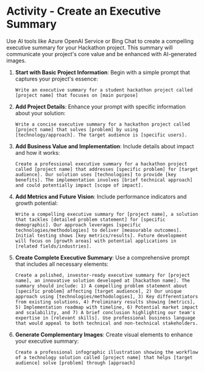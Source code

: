 
# Activity - Create an Executive Summary

Use AI tools like Azure OpenAI Service or Bing Chat to create a compelling executive summary for your Hackathon project. This summary will communicate your project's core value and be enhanced with AI-generated images.

1. **Start with Basic Project Information**: Begin with a simple prompt that captures your project's essence:

   ```text
   Write an executive summary for a student hackathon project called [project name] that focuses on [main purpose]
   ```

2. **Add Project Details**: Enhance your prompt with specific information about your solution:

   ```text
   Write a concise executive summary for a hackathon project called [project name] that solves [problem] by using [technology/approach]. The target audience is [specific users].
   ```

3. **Add Business Value and Implementation**: Include details about impact and how it works:

   ```text
   Create a professional executive summary for a hackathon project called [project name] that addresses [specific problem] for [target audience]. Our solution uses [technologies] to provide [key benefits]. The implementation involves [brief technical approach] and could potentially impact [scope of impact].
   ```

4. **Add Metrics and Future Vision**: Include performance indicators and growth potential:

   ```text
   Write a compelling executive summary for [project name], a solution that tackles [detailed problem statement] for [specific demographic]. Our approach leverages [specific technologies/methodologies] to deliver [measurable outcomes]. Initial testing shows [key metrics/results]. Future development will focus on [growth areas] with potential applications in [related fields/industries].
   ```

5. **Create Complete Executive Summary**: Use a comprehensive prompt that includes all necessary elements:

   ```text
   Create a polished, investor-ready executive summary for [project name], an innovative solution developed at [hackathon name]. The summary should include: 1) A compelling problem statement about [specific problem] affecting [target audience], 2) Our unique approach using [technologies/methodologies], 3) Key differentiators from existing solutions, 4) Preliminary results showing [metrics], 5) Implementation roadmap with timeline, 6) Potential market impact and scalability, and 7) A brief conclusion highlighting our team's expertise in [relevant skills]. Use professional business language that would appeal to both technical and non-technical stakeholders.
   ```

6. **Generate Complementary Images**: Create visual elements to enhance your executive summary:

   ```text
   Create a professional infographic illustration showing the workflow of a technology solution called [project name] that helps [target audience] solve [problem] through [approach]
   ```
